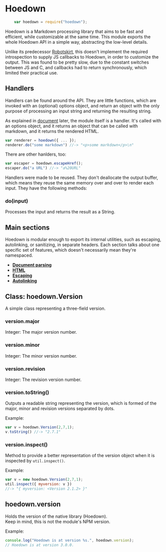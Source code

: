 # Hoedown

```js
    var hoedown = require("hoedown");
```

Hoedown is a Markdown processing library that aims to be fast and efficient,
while customizable at the same time. This module exports the whole Hoedown
API in a simple way, abstracting the low-level details.

Unlike its predecessor [Robotskirt][], this doesn't implement the required
introspection to supply JS callbacks to Hoedown, in order to customize the
output. This was found to be pretty slow, due to the constant switches
between JS and C, and callbacks had to return synchronously, which limited
their practical use.


## Handlers
<!-- type=misc -->

Handlers can be found around the API. They are little functions, which are
invoked with an (optional) options object, and return an object with the only
purpose of processing an input string and returning the resulting string.

As explained in [document](document.markdown) later, the module itself is a
handler. It's called with an options object, and it returns an object that can
be called with markdown, and it returns the rendered HTML.

```js
var renderer = hoedown({ ... });
renderer.do("some markdown") //-> "<p>some markdown</p>\n"
```

There are other hanlders, too:

```js
var escaper = hoedown.escapeHref();
escaper.do("a URL") //-> "a%20URL"
```

Handlers were made to be reused. They don't deallocate the output buffer, which
means they reuse the same memory over and over to render each input.
They have the following methods:

### do(input)

Processes the input and returns the result as a String.


## Main sections

Hoedown is modular enough to export its internal utilities, such as escaping,
autolinking, or sanitizing, in separate headers. Each section talks about
one specific set of features, which doesn't necessarily mean they're namespaced.

 * [**Document parsing**](document.markdown)
 * [**HTML**](html.markdown)
 * [**Escaping**](escape.markdown)
 * [**Autolinking**](autolink.markdown)


## Class: hoedown.Version

A simple class representing a three-field version.

### version.major
Integer: The major version number.

### version.minor
Integer: The minor version number.

### version.revision
Integer: The revision version number.

### version.toString()

Outputs a readable string representing the version, which is formed of the major, minor
and revision versions separated by dots.

Example:

```js
var v = hoedown.Version(2,7,1);
v.toString() //-> "2.7.1"
```

### version.inspect()

Method to provide a better representation of the version object when it is inspected
by `util.inspect()`.

Example:

```js
var v = new hoedown.Version(2,7,1);
util.inspect({ myversion: v })
//-> "{ myversion: <Version 2.1.2> }"
```


## hoedown.version

Holds the version of the native library (Hoedown).  
Keep in mind, this is not the module's NPM version.

Example:

```js
console.log("Hoedown is at version %s.", hoedown.version);
// Hoedown is at version 3.0.0.
```



[Robotskirt]: https://github.com/benmills/robotskirt
